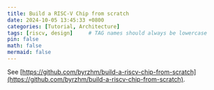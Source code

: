 ```yaml
---
title: Build a RISC-V Chip from scratch
date: 2024-10-05 13:45:33 +0800
categories: [Tutorial, Architecture]
tags: [riscv, design]     # TAG names should always be lowercase
pin: false
math: false
mermaid: false
---
```


See [https://github.com/byrzhm/build-a-riscv-chip-from-scratch](https://github.com/byrzhm/build-a-riscv-chip-from-scratch).
